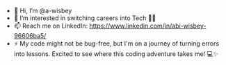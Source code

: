 - 👋 Hi, I’m @a-wisbey
- 👀 I’m interested in switching careers into Tech 👩‍💻
- 📫 Reach me on LinkedIn: https://www.linkedin.com/in/abi-wisbey-96606ba5/
- ⚡ My code might not be bug-free, but I'm on a journey of turning errors into lessons. Excited to see where this coding adventure takes me! 💻✨

<!---
a-wisbey/a-wisbey is a ✨ special ✨ repository because its `README.md` (this file) appears on your GitHub profile.
You can click the Preview link to take a look at your changes.
--->
